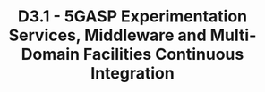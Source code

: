 ---
title: D3.1 - 5GASP Experimentation Services, Middleware and Multi-Domain Facilities Continuous Integration
resource: /assets/documents/deliverables/D3.1 Experimentation Services, Middleware and Multi-Domain Facilities Continuous Integration.pdf
---